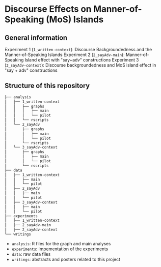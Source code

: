 # Discourse Effects on Manner-of-Speaking (MoS) Islands

## General information
Experiment 1 (`1_written-context`): Discourse Backgroundedness and the Manner-of-Speaking Islands
Experiment 2 (`2_sayAdv-main`): Manner-of-Speaking Island effect with "say+adv" constructions
Experiment 3 (`3_sayAdv-context`): Discourse backgroundedness and MoS island effect in "say + adv" constructions

## Structure of this repository
```bash
├── analysis
│   ├── 1_written-context
│   │   ├── graphs
│   │   │   ├── main
│   │   │   └── pilot
│   │   └── rscripts
│   └── 2_sayAdv
│       ├── graphs
│       │   ├── main
│       │   └── pilot
│       └── rscripts
│   └── 3_sayAdv-context
│       ├── graphs
│       │   ├── main
│       │   └── pilot
│       └── rscripts
├── data
│   ├── 1_written-context
│   │   ├── main
│   │   └── pilot
│   ├── 2_sayAdv
│   │   ├── main
│   │   └── pilot
│   ├── 3_sayAdv-context
│   │   ├── main
│   │   └── pilot
├── experiments
│   ├── 1_written-context
│   ├── 2_sayAdv-main
│   ├── 2_sayAdv-context
└── writings
```

- `analysis`: R files for the graph and main analyses
- `experiments`: impementation of the experiments
- `data`: raw data files
- `writings`: abstracts and posters related to this project
